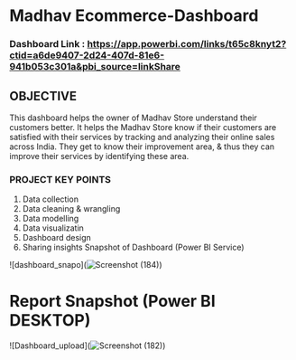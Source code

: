 


# Madhav Ecommerce-Dashboard

### Dashboard Link : https://app.powerbi.com/links/t65c8knyt2?ctid=a6de9407-2d24-407d-81e6-941b053c301a&pbi_source=linkShare

## OBJECTIVE

This dashboard helps the owner of Madhav Store understand their customers better. It helps the Madhav Store know if their customers are satisfied with their services by tracking and analyzing their online sales across India. They get to know their improvement area, & thus they can improve their services by identifying these area. 

### PROJECT KEY POINTS
1. Data collection
2. Data cleaning & wrangling
3. Data modelling
4. Data visualizatin
5. Dashboard design
6. Sharing insights
 Snapshot of Dashboard (Power BI Service)

![dashboard_snapo](![Screenshot (184)](https://github.com/Chiranjeevk52/Powerbi-project1/assets/166511104/da505d07-0324-42b8-b3de-a8affc39325e))

 
 # Report Snapshot (Power BI DESKTOP)

 
![Dashboard_upload](![Screenshot (182)](https://github.com/Chiranjeevk52/Powerbi-project1/assets/166511104/8ca9a0c8-da3a-4bb6-87f1-997a5559da00))



